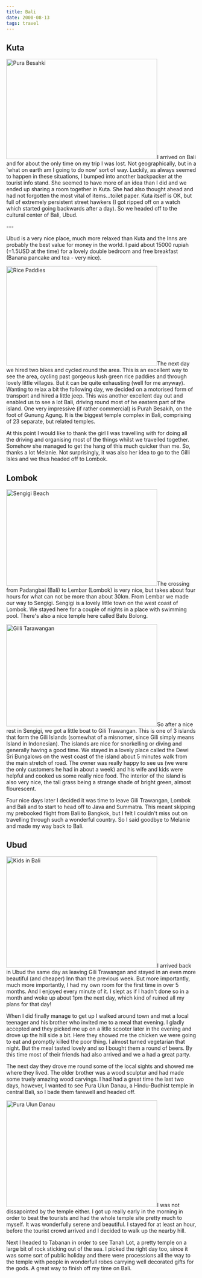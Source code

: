 ```yaml
---
title: Bali
date: 2000-08-13
tags: travel
---
```

<h2>Kuta</h2>
<p><img alt="Pura Besahki" src="/assets/images/temple.jpg" width="400" height="265" />I arrived on Bali and for about the only time on my trip I was lost. Not geographically, but in a 'what on earth am I going to do now' sort of way. Luckily, as always seemed to happen in these situations, I bumped into another backpacker at the tourist info stand. She seemed to have more of an idea than I did and we ended up sharing a room together in Kuta. She had also thought ahead and had not forgotten the most vital of items...toilet paper. Kuta itself is OK, but full of extremely persistent street hawkers (I got ripped off on a watch which started going backwards after a day). So we headed off to the cultural center of Bali, Ubud.</p>
---

<p>Ubud is a very nice place, much more relaxed than Kuta and the Inns are probably the best value for money in the world. I paid about 15000 rupiah (=1.5USD at the time) for a lovely double bedroom and free breakfast (Banana pancake and tea - very nice).</p>
<p><img alt="Rice Paddies" src="/assets/images/ricepaddies.jpg" width="400" height="263" />The next day we hired two bikes and cycled round the area. This is an excellent way to see the area, cycling past gorgeous lush green rice paddies and through lovely little villages. But it can be quite exhausting (well for me anyway). Wanting to relax a bit the following day, we decided on a motorised form of transport and hired a little jeep. This was another excellent day out and enabled us to see a lot Bali, driving round most of he eastern part of the island. One very impressive (if rather commercial) is Purah Besakih, on the foot of Gunung Agung. It is the biggest temple complex in Bali, comprising of 23 separate, but related temples.</p>
<p>At this point I would like to thank the girl I was travelling with for doing all the driving and organising most of the things whilst we travelled together. Somehow she managed to get the hang of this much quicker than me. So, thanks a lot Melanie. Not surprisingly, it was also her idea to go to the Gilli Isles and we thus headed off to Lombok.</p>
<h2>Lombok</h2>
<p><img alt="Sengigi Beach" src="/assets/images/sengigi.jpg" width="400" height="255" />The crossing from Padangbai (Bali) to Lembar (Lombok) is very nice, but takes about four hours for what can not be more than about 30km. From Lembar we made our way to Sengigi. Sengigi is a lovely little town on the west coast of Lombok. We stayed here for a couple of nights in a place with swimming pool. There's also a nice temple here called Batu Bolong.</p>
<p><img alt="Gilli Tarawangan" src="/assets/images/tarawangan.jpg" width="400" height="270" />So after a nice rest in Sengigi, we got a little boat to Gili Trawangan. This is one of 3 islands that form the Gili Islands (somewhat of a misnomer, since Gili simply means Island in Indonesian). The islands are nice for snorkelling or diving and generally having a good time. We stayed in a lovely place called the Dewi Sri Bungalows on the west coast of the island about 5 minutes walk from the main stretch of road. The owner was really happy to see us (we were the only customers he had in about a week) and his wife and kids were helpful and cooked us some really nice food. The interior of the island is also very nice, the tall grass being a strange shade of bright green, almost flourescent.</p>
<p>Four nice days later I decided it was time to leave Gili Trawangan, Lombok and Bali and to start to head off to Java and Summatra. This meant skipping my prebooked flight from Bali to Bangkok, but I felt I couldn't miss out on travelling through such a wonderful country. So I said goodbye to Melanie and made my way back to Bali.</p>
<h2>Ubud</h2>
<p><img alt="Kids in Bali" src="/assets/images/mealkids3.jpg" width="400" height="294" />I arrived back in Ubud the same day as leaving Gili Trawangan and stayed in an even more beautiful (and cheaper) Inn than the previous week. But more importantly, much more importantly, I had my own room for the first time in over 5 months. And I enjoyed every minute of it. I slept as if I hadn't done so in a month and woke up about 1pm the next day, which kind of ruined all my plans for that day!</p>
<p>When I did finally manage to get up I walked around town and met a local teenager and his brother who invited me to a meal that evening. I gladly accepted and they picked me up on a litlle scooter later in the evening and drove up the hill side a bit. Here they showed me the chicken we were going to eat and promptly killed the poor thing. I almost turned vegetarian that night. But the meal tasted lovely and so I bought them a round of beers. By this time most of their friends had also arrived and we a had a great party.</p>
<p>The next day they drove me round some of the local sights and showed me where they lived. The older brother was a wood sculptur and had made some truely amazing wood carvings. I had had a great time the last two days, however, I wanted to see Pura Ulun Danau, a Hindu-Budhist temple in central Bali, so I bade them farewell and headed off.</p>
<p><img alt="Pura Ulun Danau" src="/assets/images/ulundanau.jpg" width="400" height="282" />I was not dissapointed by the temple either. I got up really early in the morning in order to beat the tourists and had the whole temple site pretty much to myself. It was wonderfully serene and beautiful. I stayed for at least an hour, before the tourist crowd arrived and I decided to walk up the nearby hill.</p>
<p>Next I headed to Tabanan in order to see Tanah Lot, a pretty temple on a large bit of rock sticking out of the sea. I picked the right day too, since it was some sort of public holiday and there were processions all the way to the temple with people in wonderfull robes carrying well decorated gifts for the gods. A great way to finish off my time on Bali.</p>